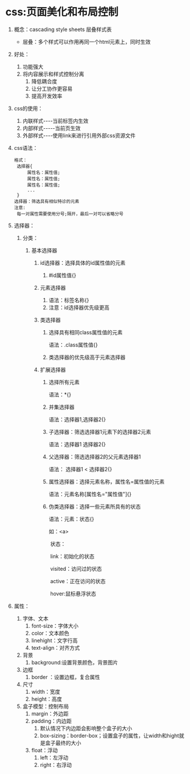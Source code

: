 # css:页面美化和布局控制

1. 概念：cascading style sheets 层叠样式表

   * 层叠：多个样式可以作用再同一个html元素上，同时生效

2. 好处：

   1. 功能强大
   2. 将内容展示和样式控制分离
      1. 降低耦合度
      2. 让分工协作更容易
      3. 提高开发效率

3. css的使用：

   1. 内联样式----当前标签内生效
   2. 内部样式-----当前页生效
   3. 外部样式----使用link来进行引用外部css资源文件

4. css语法：

   ```
   格式：
   	选择器{
   		属性名：属性值;
   		属性名：属性值;
   		属性名：属性值;
   		...
   	}
   选择器：筛选具有相似特诊的元素
   注意:
   	每一对属性需要使用分号;隔开，最后一对可以省略分号
   ```

5. 选择器：

   1. 分类：

      1. 基本选择器

         1. id选择器：选择具体的id属性值的元素

            1. #id属性值{}

         2. 元素选择器

            1. 语法：标签名称{}
            2. 注意：id选择器优先级更高

         3. 类选择器

            1. 选择具有相同class属性值的元素

               语法：.class属性值{}

            2. 类选择器的优先级高于元素选择器

         4. 扩展选择器

            1. 选择所有元素

               语法：*{}

            2. 并集选择器

               语法：选择器1,选择器2{}

            3. 子选择器：筛选选择器1元素下的选择器2元素

               语法：选择器1 选择器2{} 

            4. 父选择器：筛选选择器2的父元素选择器1

               语法： 选择器1 < 选择器2{}

            5. 属性选择器：选择元素名称，属性名=属性值的元素

               语法：元素名称[属性名="属性值"]{}

            6. 伪类选择器：选择一些元素所具有的状态

               语法：元素：状态{}

               如：\<a>

               ​	状态：

               ​		link：初始化的状态

               ​		visited：访问过的状态

               ​		active：正在访问的状态

               ​		hover:鼠标悬浮状态

6. 属性：

   1. 字体、文本
      1. font-size：字体大小
      2. color：文本颜色
      3. linehight：文字行高
      4. text-align：对齐方式
   2. 背景
      1. background:设置背景颜色，背景图片
   3. 边框
      1. border ：设置边框，复合属性
   4. 尺寸
      1. width：宽度
      2. height：高度
   5. 盒子模型：控制布局
      1. margin：外边距
      2. padding：内边距
         1. 默认情况下内边距会影响整个盒子的大小
         2. box-sizing：border-box；设置盒子的属性，让width和hight就是盒子最终的大小
      3. float：浮动
         1. left：左浮动
         2. right：右浮动